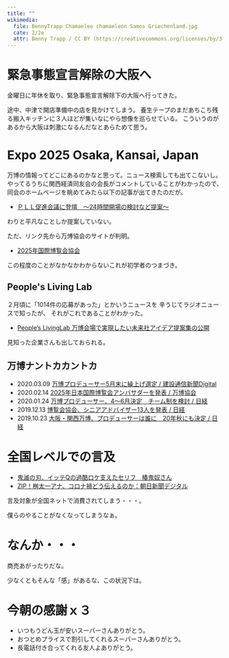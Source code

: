 ```yaml
---
title: ""
wikimedia:
  file: BennyTrapp Chamaeleo chamaeleon Samos Griechenland.jpg
  cate: 2/2e
  attr: Benny Trapp / CC BY (https://creativecommons.org/licenses/by/3.0)
---
```


# 緊急事態宣言解除の大阪へ

金曜日に年休を取り、緊急事態宣言解除下の大阪へ行ってきた。

途中、中津で開店準備中の店を見かけてしまう。
養生テープのまだあちこち残る搬入キッチンに３人ほどが集いなにやら想像を巡らせている。
こういうのがあるから大阪は刺激になるんだなとあらためて思う。


# Expo 2025 Osaka, Kansai, Japan

万博の情報ってどこにあるのかなと思って。ニュース検索しても出てこないし。
やってるうちに関西経済同友会の会長がコメントしていることがわかったので、
同会のホームページを眺めてみたら以下の記事が出てきたのだが。

* [ＰＬＬ促進会議に登壇　～24時間開場の検討など提案～](https://www.kansaidoyukai.or.jp/event/%ef%bd%90%ef%bd%8c%ef%bd%8c%e4%bf%83%e9%80%b2%e4%bc%9a%e8%ad%b0%e3%81%ab%e7%99%bb%e5%a3%87%e3%80%80%ef%bd%9e24%e6%99%82%e9%96%93%e9%96%8b%e5%a0%b4%e3%81%ae%e6%a4%9c%e8%a8%8e%e3%81%aa%e3%81%a9%e6%8f%90/)

わりと平凡なことしか提案していない。

ただ、リンク先から万博協会のサイトが判明。

* [2025年国際博覧会協会](https://www.expo2025.or.jp)

この程度のことがなかなかわからないこれが初学者のつまづき。


## People's Living Lab

２月頃に「1014件の応募があった」とかいうニュースを
辛うじてラジオニュースで知ったが、
それがこれであることがわかった。


* [People’s LivingLab 万博会場で実現したい未来社アイデア提案集の公開](https://www.expo2025.or.jp/news/news-20200217-02/)

見知った企業さんも出しておられる。


## 万博ナントカカントカ

* 2020.03.09 [万博プロデューサー5月末に繰上げ選定 / 建設通信新聞Digital](https://www.kensetsunews.com/archives/428116)
* 2020.02.14 [2025年日本国際博覧会アンバサダーを発表 / 万博協会](https://www.expo2025.or.jp/news/news-20200214/)
* 2020.01.24 [万博プロデューサー、4～6月決定　チーム制を検討 / 日経](https://www.nikkei.com/article/DGXMZO54781410U0A120C2AC1000/)
* 2019.12.13 [博覧会協会、シニアアドバイザー13人を発表 / 日経](https://www.nikkei.com/article/DGXMZO53309460T11C19A2AC1000/)
* 2019.10.23 [大阪・関西万博、プロデューサーは誰に　20年秋にも決定 / 日経](https://r.nikkei.com/article/DGXMZO51303560T21C19A0AC8Z00?unlock=1&s=4)



# 全国レベルでの言及

* [鬼滅の刃、イッテQの過酷ロケ支えたセリフ　椿鬼奴さん](https://digital.asahi.com/articles/ASN5Q5F1SN4WUPQJ00M.html)
* [ZIP！桝太一アナ、コロナ禍どう伝えるのか：朝日新聞デジタル](https://digital.asahi.com/articles/ASN5K4T28N5GUCVL020.html)

言及対象が全国ネットで消費されてしまう・・・。

僕らのやることがなくなってしまうなぁ。


# なんか・・・

商売あがったりだな。

少なくともそんな「感」があるな、この状況下は。


# 今朝の感謝ｘ３

* いつもうどん玉が安いスーパーさんありがとう。
* おつとめプライスで割引してくれるスーパーさんありがとう。
* 長電話付き合ってくれる友人よありがとう。


